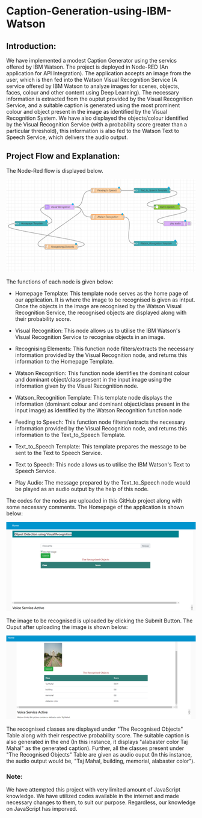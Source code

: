 # Caption-Generation-using-IBM-Watson

## Introduction:
We have implemented a modest Caption Generator using the servics offered by IBM Watson. The project is deployed in Node-RED (An application for API Integration). The application accepts an image from the user, which is then fed into the Watson Visual Recognition Service (A service offered by IBM Watson to analyze images for scenes, objects, faces, colour and other content using Deep Learning). The necessary information is extracted from the ouptut provided by the Visual Recognition Service, and a suitable caption is generated using the most prominent colour and object present in the image as identified by the Visual Recognition System. We have also displayed the objects/colour identified by the Visual Recognition Service (with a probability score greater than a particular threshold), this information is also fed to the Watson Text to Speech Service, which delivers the audio output.

## Project Flow and Explanation: 

The Node-Red flow is displayed below.

![](Flow%20Diagram/Node%20Red%20Flow.png)

The functions of each node is given below:
 
* Homepage Template: This template node serves as the home page of our application. It is where the image to be recognised is given as intput. Once the objects in the image are recognised by the Watson Visual Recognition Service, the recognised objects are displayed along with their probability score.

* Visual Recognition: This node allows us to utilise the IBM Watson's Visual Recognition Service to recognise objects in an image. 

* Recognising Elements: This function node filters/extracts the necessary information provided by the Visual Recognition node, and returns this information to the Homepage Template.

* Watson Recognition: This function node identifies the dominant colour and dominant object/class present in the input image using the information given by the Visual Recognition node.

* Watson_Recognition Template: This template node displays the information (dominant colour and dominant object/class present in the input image) as identified by the Watson Recognition function node 

* Feeding to Speech:  This function node filters/extracts the necessary information provided by the Visual Recognition node, and returns this information to the Text_to_Speech Template.

* Text_to_Speech Template: This template prepares the message to be sent to the Text to Speech Service.

* Text to Speech: This node allows us to utilise the IBM Watson's Text to Speech Service.

* Play Audio: The message prepared by the Text_to_Speech node would be played as an audio output by the help of this node.

The codes for the nodes are uploaded in this GitHub project along with some necessary comments.
The Homepage of the application is shown below:

![](Home%20page%20and%20Output/Home%20page.png)

The image to be recognised is uploaded by clicking the Submit Button. 
The Ouput after uploading the image is shown below: 

![](Home%20page%20and%20Output/Ouput.png)

The recognised classes are displayed under "The Recognised Objects" Table along with their respective probability score. The suitable caption is also generated in the end (In this instance, it displays "alabaster color Taj Mahal" as the generated caption). Further, all the classes present under "The Recognised Objects" Table are given as audio ouput (In this instance, the audio output would be, "Taj Mahal, building, memorial, alabaster color").

### Note:

We have attempted this project with very limited amount of JavaScript knowledge. We have utilized codes available in the internet and made necessary changes to them, to suit our purpose. Regardless, our knowledge on JavaScript has imporved. 
